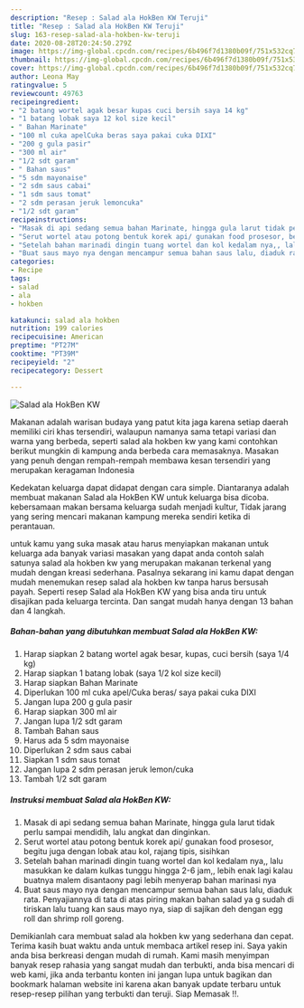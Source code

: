 ```yaml
---
description: "Resep : Salad ala HokBen KW Teruji"
title: "Resep : Salad ala HokBen KW Teruji"
slug: 163-resep-salad-ala-hokben-kw-teruji
date: 2020-08-28T20:24:50.279Z
image: https://img-global.cpcdn.com/recipes/6b496f7d1380b09f/751x532cq70/salad-ala-hokben-kw-foto-resep-utama.jpg
thumbnail: https://img-global.cpcdn.com/recipes/6b496f7d1380b09f/751x532cq70/salad-ala-hokben-kw-foto-resep-utama.jpg
cover: https://img-global.cpcdn.com/recipes/6b496f7d1380b09f/751x532cq70/salad-ala-hokben-kw-foto-resep-utama.jpg
author: Leona May
ratingvalue: 5
reviewcount: 49763
recipeingredient:
- "2 batang wortel agak besar kupas cuci bersih saya 14 kg"
- "1 batang lobak saya 12 kol size kecil"
- " Bahan Marinate"
- "100 ml cuka apelCuka beras saya pakai cuka DIXI"
- "200 g gula pasir"
- "300 ml air"
- "1/2 sdt garam"
- " Bahan saus"
- "5 sdm mayonaise"
- "2 sdm saus cabai"
- "1 sdm saus tomat"
- "2 sdm perasan jeruk lemoncuka"
- "1/2 sdt garam"
recipeinstructions:
- "Masak di api sedang semua bahan Marinate, hingga gula larut tidak perlu sampai mendidih, lalu angkat dan dinginkan."
- "Serut wortel atau potong bentuk korek api/ gunakan food prosesor, begitu juga dengan lobak atau kol, rajang tipis, sisihkan"
- "Setelah bahan marinadi dingin tuang wortel dan kol kedalam nya,, lalu masukkan ke dalam kulkas tunggu hingga 2-6 jam,, lebih enak lagi kalau buatnya malem disantaony pagi lebih menyerap bahan marinasi nya"
- "Buat saus mayo nya dengan mencampur semua bahan saus lalu, diaduk rata. Penyajiannya di tata di atas piring makan bahan salad ya g sudah di tiriskan lalu tuang kan saus mayo nya, siap di sajikan deh dengan egg roll dan shrimp roll goreng."
categories:
- Recipe
tags:
- salad
- ala
- hokben

katakunci: salad ala hokben 
nutrition: 199 calories
recipecuisine: American
preptime: "PT27M"
cooktime: "PT39M"
recipeyield: "2"
recipecategory: Dessert

---
```



![Salad ala HokBen KW](https://img-global.cpcdn.com/recipes/6b496f7d1380b09f/751x532cq70/salad-ala-hokben-kw-foto-resep-utama.jpg)

Makanan adalah warisan budaya yang patut kita jaga karena setiap daerah memiliki ciri khas tersendiri, walaupun namanya sama tetapi variasi dan warna yang berbeda, seperti salad ala hokben kw yang kami contohkan berikut mungkin di kampung anda berbeda cara memasaknya. Masakan yang penuh dengan rempah-rempah membawa kesan tersendiri yang merupakan keragaman Indonesia

Kedekatan keluarga dapat didapat dengan cara simple. Diantaranya adalah membuat makanan Salad ala HokBen KW untuk keluarga bisa dicoba. kebersamaan makan bersama keluarga sudah menjadi kultur, Tidak jarang yang sering mencari makanan kampung mereka sendiri ketika di perantauan.



untuk kamu yang suka masak atau harus menyiapkan makanan untuk keluarga ada banyak variasi masakan yang dapat anda contoh salah satunya salad ala hokben kw yang merupakan makanan terkenal yang mudah dengan kreasi sederhana. Pasalnya sekarang ini kamu dapat dengan mudah menemukan resep salad ala hokben kw tanpa harus bersusah payah.
Seperti resep Salad ala HokBen KW yang bisa anda tiru untuk disajikan pada keluarga tercinta. Dan sangat mudah hanya dengan 13 bahan dan 4 langkah.


<!--inarticleads1-->

##### Bahan-bahan yang dibutuhkan membuat Salad ala HokBen KW:

1. Harap siapkan 2 batang wortel agak besar, kupas, cuci bersih (saya 1/4 kg)
1. Harap siapkan 1 batang lobak (saya 1/2 kol size kecil)
1. Harap siapkan  Bahan Marinate
1. Diperlukan 100 ml cuka apel/Cuka beras/ saya pakai cuka DIXI
1. Jangan lupa 200 g gula pasir
1. Harap siapkan 300 ml air
1. Jangan lupa 1/2 sdt garam
1. Tambah  Bahan saus
1. Harus ada 5 sdm mayonaise
1. Diperlukan 2 sdm saus cabai
1. Siapkan 1 sdm saus tomat
1. Jangan lupa 2 sdm perasan jeruk lemon/cuka
1. Tambah 1/2 sdt garam




<!--inarticleads2-->

##### Instruksi membuat  Salad ala HokBen KW:

1. Masak di api sedang semua bahan Marinate, hingga gula larut tidak perlu sampai mendidih, lalu angkat dan dinginkan.
1. Serut wortel atau potong bentuk korek api/ gunakan food prosesor, begitu juga dengan lobak atau kol, rajang tipis, sisihkan
1. Setelah bahan marinadi dingin tuang wortel dan kol kedalam nya,, lalu masukkan ke dalam kulkas tunggu hingga 2-6 jam,, lebih enak lagi kalau buatnya malem disantaony pagi lebih menyerap bahan marinasi nya
1. Buat saus mayo nya dengan mencampur semua bahan saus lalu, diaduk rata. Penyajiannya di tata di atas piring makan bahan salad ya g sudah di tiriskan lalu tuang kan saus mayo nya, siap di sajikan deh dengan egg roll dan shrimp roll goreng.




Demikianlah cara membuat salad ala hokben kw yang sederhana dan cepat. Terima kasih buat waktu anda untuk membaca artikel resep ini. Saya yakin anda bisa berkreasi dengan mudah di rumah. Kami masih menyimpan banyak resep rahasia yang sangat mudah dan terbukti, anda bisa mencari di web kami, jika anda terbantu konten ini jangan lupa untuk bagikan dan bookmark halaman website ini karena akan banyak update terbaru untuk resep-resep pilihan yang terbukti dan teruji. Siap Memasak !!. 
